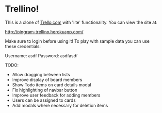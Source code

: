 # Trellino!

This is a clone of [Trello.com](https://trello.com/) with 'lite' functionality. You can view the site at:

http://pingram-trellino.herokuapp.com/

Make sure to login before using it! To play with sample data you can use these credentials:

Username: asdf
Password: asdfasdf

TODO:
* Allow dragging between lists
* Improve display of board members
* Show Todo items on card details modal
* Fix highlighting of navbar button
* Improve user feedback for adding members
* Users can be assigned to cards
* Add modals where necessary for deletion items
